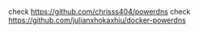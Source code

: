 check https://github.com/chrisss404/powerdns 
check https://github.com/julianxhokaxhiu/docker-powerdns
